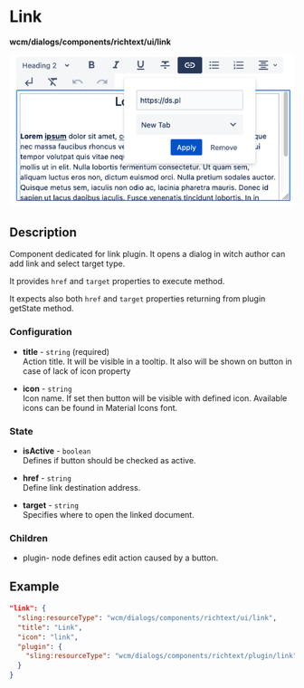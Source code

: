 # Link

**wcm/dialogs/components/richtext/ui/link**

![Link](link.png)

## Description

Component dedicated for link plugin. It opens a dialog in witch author can add link and select target type.

It provides `href` and `target` properties to execute method.

It expects also both `href` and `target` properties returning from plugin getState method.

### Configuration

- **title** -  `string` (required)  
    Action title. It will be visible in a tooltip. It also will be shown on button in case of lack of icon property

- **icon** - `string`  
    Icon name. If set then button will be visible with defined icon. Available icons can be found in Material Icons font.

### State

- **isActive** - `boolean`  
    Defines if button should be checked as active.

- **href** - `string`  
    Define link destination address.

- **target** - `string`  
    Specifies where to open the linked document.

### Children

- plugin- node defines edit action caused by a button.

## Example

```json
"link": {
  "sling:resourceType": "wcm/dialogs/components/richtext/ui/link",
  "title": "Link",
  "icon": "link",
  "plugin": {
    "sling:resourceType": "wcm/dialogs/components/richtext/plugin/link"
  }
}
```
